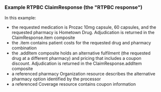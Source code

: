 ### Example RTPBC ClaimResponse (the "RTPBC response")

In this example:
* the requested medication is Prozac 10mg capsule, 60 capsules, and the requested pharmacy is Hometown Drug. Adjudication is returned in the ClaimResponse.item composite
* the .item contains patient costs for the requested drug and pharmacy combination
* the .addItem composite holds an alternative fulfilment (the requested drug at a different pharmacy) and pricing that includes a coupon discount. Adjudication is returned in the ClaimResponse.addItem composite
* a referenced pharmacy Organization resource describes the alternative pharmacy option identified by the processor
* a referenced Coverage resource contains coupon information

<br/>

<!-- <div><img src="images/rtpbc-claim-response-03.png" alt="claimresponse"></div> -->

<br/>